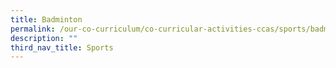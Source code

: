 ```yaml
---
title: Badminton
permalink: /our-co-curriculum/co-curricular-activities-ccas/sports/badminton/
description: ""
third_nav_title: Sports
---
```


